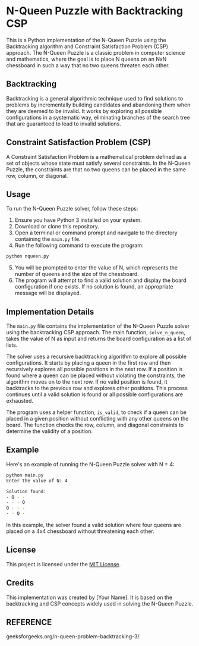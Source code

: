 # N-Queen Puzzle with Backtracking CSP

This is a Python implementation of the N-Queen Puzzle using the Backtracking algorithm and Constraint Satisfaction Problem (CSP) approach. The N-Queen Puzzle is a classic problem in computer science and mathematics, where the goal is to place N queens on an NxN chessboard in such a way that no two queens threaten each other.

## Backtracking

Backtracking is a general algorithmic technique used to find solutions to problems by incrementally building candidates and abandoning them when they are deemed to be invalid. It works by exploring all possible configurations in a systematic way, eliminating branches of the search tree that are guaranteed to lead to invalid solutions.

## Constraint Satisfaction Problem (CSP)

A Constraint Satisfaction Problem is a mathematical problem defined as a set of objects whose state must satisfy several constraints. In the N-Queen Puzzle, the constraints are that no two queens can be placed in the same row, column, or diagonal.

## Usage

To run the N-Queen Puzzle solver, follow these steps:

1. Ensure you have Python 3 installed on your system.
2. Download or clone this repository.
3. Open a terminal or command prompt and navigate to the directory containing the `main.py` file.
4. Run the following command to execute the program:

```bash
python nqueen.py
```

5. You will be prompted to enter the value of N, which represents the number of queens and the size of the chessboard.
6. The program will attempt to find a valid solution and display the board configuration if one exists. If no solution is found, an appropriate message will be displayed.

## Implementation Details

The `main.py` file contains the implementation of the N-Queen Puzzle solver using the backtracking CSP approach. The main function, `solve_n_queen`, takes the value of N as input and returns the board configuration as a list of lists.

The solver uses a recursive backtracking algorithm to explore all possible configurations. It starts by placing a queen in the first row and then recursively explores all possible positions in the next row. If a position is found where a queen can be placed without violating the constraints, the algorithm moves on to the next row. If no valid position is found, it backtracks to the previous row and explores other positions. This process continues until a valid solution is found or all possible configurations are exhausted.

The program uses a helper function, `is_valid`, to check if a queen can be placed in a given position without conflicting with any other queens on the board. The function checks the row, column, and diagonal constraints to determine the validity of a position.

## Example

Here's an example of running the N-Queen Puzzle solver with N = 4:

```bash
python main.py
Enter the value of N: 4

Solution found:
- Q - -
- - - Q
Q - - -
- - Q -
```

In this example, the solver found a valid solution where four queens are placed on a 4x4 chessboard without threatening each other.

## License

This project is licensed under the [MIT License](LICENSE).

## Credits

This implementation was created by [Your Name]. It is based on the backtracking and CSP concepts widely used in solving the N-Queen Puzzle.

## REFERENCE

geeksforgeeks.org/n-queen-problem-backtracking-3/
